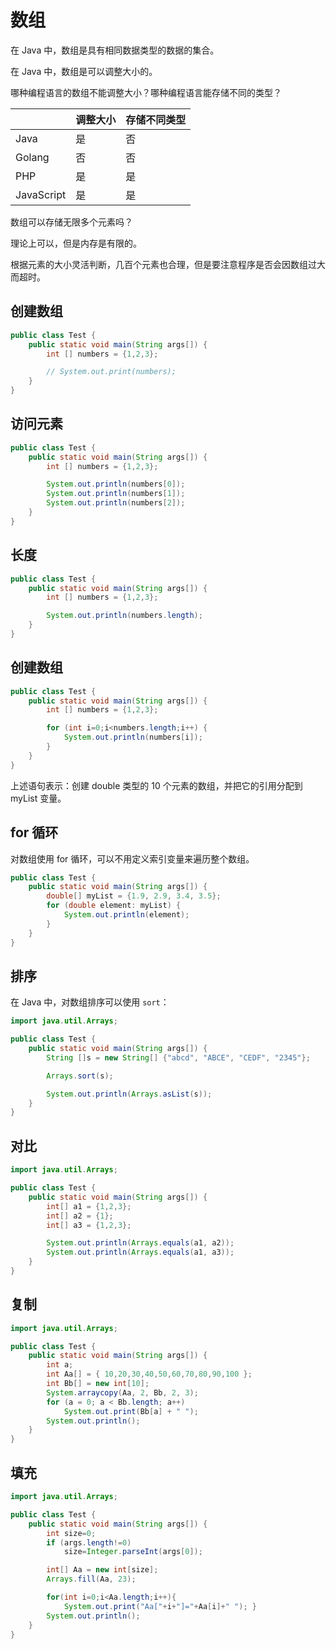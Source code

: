 # 数组

在 Java 中，数组是具有相同数据类型的数据的集合。

在 Java 中，数组是可以调整大小的。

<div class="ask">哪种编程语言的数组不能调整大小？哪种编程语言能存储不同的类型？</div>

|            | 调整大小 | 存储不同类型 |
| ---------- | -------- | ------------ |
| Java       | 是       | 否           |
| Golang     | 否       | 否           |
| PHP        | 是       | 是           |
| JavaScript | 是       | 是           |

<div class="ask">数组可以存储无限多个元素吗？</div>

理论上可以，但是内存是有限的。

根据元素的大小灵活判断，几百个元素也合理，但是要注意程序是否会因数组过大而超时。

## 创建数组

<div class="run"></div>

```java
public class Test {
    public static void main(String args[]) {
        int [] numbers = {1,2,3};

        // System.out.print(numbers);
    }
}
```

## 访问元素

<div class="run"></div>

```java
public class Test {
    public static void main(String args[]) {
        int [] numbers = {1,2,3};

        System.out.println(numbers[0]);
        System.out.println(numbers[1]);
        System.out.println(numbers[2]);
    }
}
```

## 长度

<div class="run"></div>

```java
public class Test {
    public static void main(String args[]) {
        int [] numbers = {1,2,3};

        System.out.println(numbers.length);
    }
}
```

## 创建数组

<div class="run"></div>

```java
public class Test {
    public static void main(String args[]) {
        int [] numbers = {1,2,3};

        for (int i=0;i<numbers.length;i++) {
            System.out.println(numbers[i]);
        }
    }
}
```

上述语句表示：创建 double 类型的 10 个元素的数组，并把它的引用分配到 myList 变量。

## for 循环

对数组使用 for 循环，可以不用定义索引变量来遍历整个数组。

<div class="run"></div>

```java
public class Test {
    public static void main(String args[]) {
        double[] myList = {1.9, 2.9, 3.4, 3.5};
        for (double element: myList) {
            System.out.println(element);
        }
    }
}
```

## 排序

在 Java 中，对数组排序可以使用 `sort`：

<div class="run"></div>

```java
import java.util.Arrays;

public class Test {
    public static void main(String args[]) {
        String []s = new String[] {"abcd", "ABCE", "CEDF", "2345"};

        Arrays.sort(s);

        System.out.println(Arrays.asList(s));
    }
}
```

## 对比

<div class="run"></div>

```java
import java.util.Arrays;

public class Test {
    public static void main(String args[]) {
        int[] a1 = {1,2,3};
        int[] a2 = {1};
        int[] a3 = {1,2,3};

        System.out.println(Arrays.equals(a1, a2));
        System.out.println(Arrays.equals(a1, a3));
    }
}
```

## 复制

<div class="run"></div>

```java
import java.util.Arrays;

public class Test {
    public static void main(String args[]) {
        int a;
        int Aa[] = { 10,20,30,40,50,60,70,80,90,100 };
        int Bb[] = new int[10];
        System.arraycopy(Aa, 2, Bb, 2, 3);
        for (a = 0; a < Bb.length; a++)
            System.out.print(Bb[a] + " ");
        System.out.println();
    }
}
```

## 填充

<div class="run"></div>

```java
import java.util.Arrays;

public class Test {
    public static void main(String args[]) {
        int size=0;
        if (args.length!=0)
            size=Integer.parseInt(args[0]);

        int[] Aa = new int[size];
        Arrays.fill(Aa, 23);

        for(int i=0;i<Aa.length;i++){
            System.out.print("Aa["+i+"]="+Aa[i]+" "); }
        System.out.println();
    }
}
```

